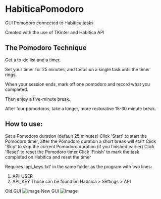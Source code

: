 # HabiticaPomodoro
GUI Pomodoro connected to Habitica tasks

Created with the use of TKinter and Habitica API

## The Pomodoro Technique 
Get a to-do list and a timer.

Set your timer for 25 minutes, and focus on a single task until the timer rings.

When your session ends, mark off one pomodoro and record what you completed.

Then enjoy a five-minute break.

After four pomodoros, take a longer, more restorative 15-30 minute break.

## How to use:

Set a Pomodoro duration (default 25 minutes)
Click 'Start' to start the Pomodoro timer, after the Pomodoro duration a short break will start
Click 'Skip' to skip the current Pomodoro duration (if you finished earlier)
Click 'Reset' to reset the Pomodoro timer
Click 'Finish' to mark the task completed on Habitica and reset the timer

Requires 'api_keys.txt' in the same folder as the program with two lines:
1. API_USER
2. API_KEY
Those can be found on Habitica > Settings > API

Old GUI
![image](https://user-images.githubusercontent.com/43883367/201315352-8c070163-e0a7-45ff-b8e1-09b3fd9f6aae.png)
New GUI
![image](https://user-images.githubusercontent.com/43883367/202536233-df7d22bf-7fb0-4265-94be-5defbce4bf67.png)


